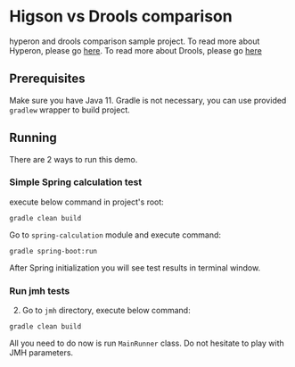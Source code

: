 # Higson vs Drools comparison

hyperon and drools comparison sample project.
To read more about Hyperon, please go [here](https://higson.io).
To read more about Drools, please go [here](http://drools.org)

## Prerequisites

Make sure you have Java 11. Gradle is not necessary, you can use provided ```gradlew``` wrapper to build project.

## Running

There are 2 ways to run this demo.

### Simple Spring calculation test

execute below command in project's root:

```text
gradle clean build
```

Go to ```spring-calculation``` module and execute command:

```text
gradle spring-boot:run
```

After Spring initialization you will see test results in terminal window.

### Run jmh tests
2. Go to ```jmh``` directory, execute below command:
```text
gradle clean build
```

All you need to do now is run ```MainRunner``` class. Do not hesitate to play with JMH parameters.

